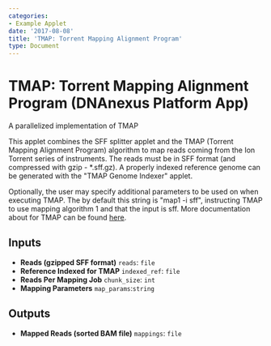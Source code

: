 ```yaml
---
categories:
- Example Applet
date: '2017-08-08'
title: 'TMAP: Torrent Mapping Alignment Program'
type: Document
---
```

<!-- dx-header -->
# TMAP: Torrent Mapping Alignment Program (DNAnexus Platform App)

A parallelized implementation of TMAP

<!-- /dx-header -->

This applet combines the SFF splitter applet and the TMAP (Torrent Mapping Alignment Program) algorithm to map reads coming from the Ion Torrent series of instruments.  The reads must be in SFF format (and compressed with gzip - *.sff.gz).  A properly indexed reference genome can be generated with the "TMAP Genome Indexer" applet.  

Optionally, the user may specify additional parameters to be used on when executing TMAP.  The by default this string is "map1 -i sff", instructing TMAP to use mapping algorithm 1 and that the input is sff.  More documentation about for TMAP can be found [here](https://github.com/iontorrent/TMAP).

## Inputs

* **Reads (gzipped SFF format)** ``reads``: ``file``
* **Reference Indexed for TMAP** ``indexed_ref``: ``file``
* **Reads Per Mapping Job** ``chunk_size``: ``int``
* **Mapping Parameters** ``map_params``:``string``

## Outputs

* **Mapped Reads (sorted BAM file)** ``mappings``: ``file``
